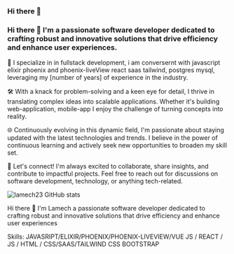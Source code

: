 ### Hi there 👋

### Hi there 👋 I'm  a passionate software developer dedicated to crafting robust and innovative solutions that drive efficiency and enhance user experiences.

🚀 I specialize in  in fullstack  development, i am conversernt with   javascript elixir phoenix and phoenix-liveView  react saas tailwind, postgres mysql, leveraging my [number of years] of experience in the industry.

🛠️ With a knack for problem-solving and a keen eye for detail, I thrive in translating complex ideas into scalable applications. Whether it's building web-application, mobile-app  I enjoy the challenge of turning concepts into reality.

🌐 Continuously evolving in this dynamic field, I'm passionate about staying updated with the latest technologies and trends. I believe in the power of continuous learning and actively seek new opportunities to broaden my skill set.

🤝 Let's connect! I'm always excited to collaborate, share insights, and contribute to impactful projects. Feel free to reach out for discussions on software development, technology, or anything tech-related.

![lamech23 GitHub stats](https://github-readme-stats.vercel.app/api?username=lamech23&theme=dark&show_icons=true)



Hi there 👋 I'm Lamech  a passionate software developer dedicated to crafting robust and innovative solutions that drive efficiency and enhance user experiences

Skills: JAVASRIPT/ELIXIR/PHOENIX/PHOENIX-LIVEVIEW/VUE JS / REACT / JS / HTML / CSS/SAAS/TAILWIND CSS BOOTSTRAP 






<!--
**lamech23/lamech23** is a ✨ _special_ ✨ repository because its `README.md` (this file) appears on your GitHub profile.

Here are some ideas to get you started:

- 🔭 I’m currently working on ...
- 🌱 I’m currently learning ...
- 👯 I’m looking to collaborate on ...
- 🤔 I’m looking for help with ...
- 💬 Ask me about ...
- 📫 How to reach me: ...
- 😄 Pronouns: ...
- ⚡ Fun fact: ...
-->
